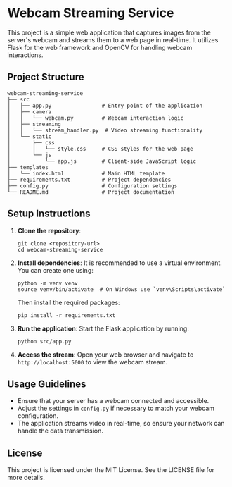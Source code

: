 # Webcam Streaming Service

This project is a simple web application that captures images from the server's webcam and streams them to a web page in real-time. It utilizes Flask for the web framework and OpenCV for handling webcam interactions.

## Project Structure

```
webcam-streaming-service
├── src
│   ├── app.py                # Entry point of the application
│   ├── camera
│   │   └── webcam.py         # Webcam interaction logic
│   ├── streaming
│   │   └── stream_handler.py  # Video streaming functionality
│   └── static
│       ├── css
│       │   └── style.css     # CSS styles for the web page
│       └── js
│           └── app.js        # Client-side JavaScript logic
├── templates
│   └── index.html            # Main HTML template
├── requirements.txt          # Project dependencies
├── config.py                 # Configuration settings
└── README.md                 # Project documentation
```

## Setup Instructions

1. **Clone the repository**:
   ```
   git clone <repository-url>
   cd webcam-streaming-service
   ```

2. **Install dependencies**:
   It is recommended to use a virtual environment. You can create one using:
   ```
   python -m venv venv
   source venv/bin/activate  # On Windows use `venv\Scripts\activate`
   ```
   Then install the required packages:
   ```
   pip install -r requirements.txt
   ```

3. **Run the application**:
   Start the Flask application by running:
   ```
   python src/app.py
   ```

4. **Access the stream**:
   Open your web browser and navigate to `http://localhost:5000` to view the webcam stream.

## Usage Guidelines

- Ensure that your server has a webcam connected and accessible.
- Adjust the settings in `config.py` if necessary to match your webcam configuration.
- The application streams video in real-time, so ensure your network can handle the data transmission.

## License

This project is licensed under the MIT License. See the LICENSE file for more details.